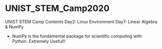 # UNIST_STEM_Camp2020
UNIST STEM Camp Contents
 Day2: Linux Environment
 Day7: Linear Algebra & NumPy
  * NumPy is the fundamental package for scientific computing with Python. Extremely Useful!!
